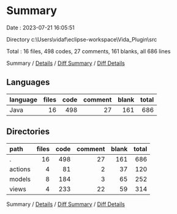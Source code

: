 # Summary

Date : 2023-07-21 16:05:51

Directory c:\\Users\\vidaf\\eclipse-workspace\\Vida_Plugin\\src

Total : 16 files,  498 codes, 27 comments, 161 blanks, all 686 lines

Summary / [Details](details.md) / [Diff Summary](diff.md) / [Diff Details](diff-details.md)

## Languages
| language | files | code | comment | blank | total |
| :--- | ---: | ---: | ---: | ---: | ---: |
| Java | 16 | 498 | 27 | 161 | 686 |

## Directories
| path | files | code | comment | blank | total |
| :--- | ---: | ---: | ---: | ---: | ---: |
| . | 16 | 498 | 27 | 161 | 686 |
| actions | 4 | 81 | 2 | 37 | 120 |
| models | 8 | 184 | 3 | 65 | 252 |
| views | 4 | 233 | 22 | 59 | 314 |

Summary / [Details](details.md) / [Diff Summary](diff.md) / [Diff Details](diff-details.md)